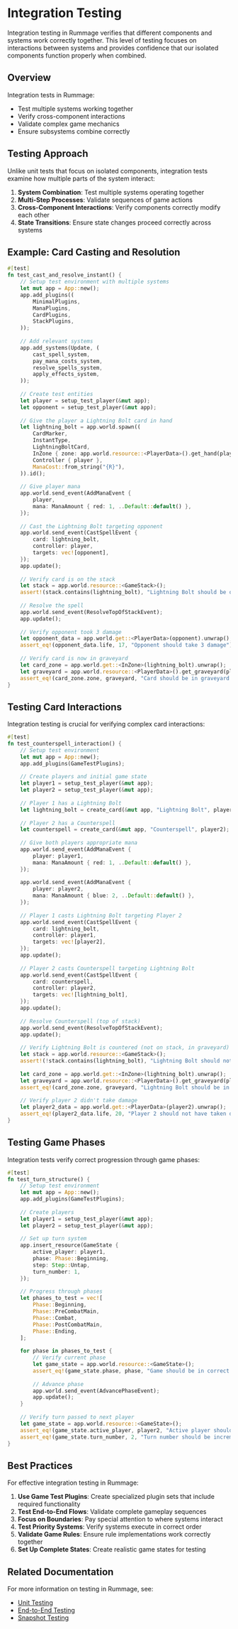 # Integration Testing

Integration testing in Rummage verifies that different components and systems work correctly together. This level of testing focuses on interactions between systems and provides confidence that our isolated components function properly when combined.

## Overview

Integration tests in Rummage:
- Test multiple systems working together
- Verify cross-component interactions
- Validate complex game mechanics
- Ensure subsystems combine correctly

## Testing Approach

Unlike unit tests that focus on isolated components, integration tests examine how multiple parts of the system interact:

1. **System Combination**: Test multiple systems operating together
2. **Multi-Step Processes**: Validate sequences of game actions
3. **Cross-Component Interactions**: Verify components correctly modify each other
4. **State Transitions**: Ensure state changes proceed correctly across systems

## Example: Card Casting and Resolution

```rust
#[test]
fn test_cast_and_resolve_instant() {
    // Setup test environment with multiple systems
    let mut app = App::new();
    app.add_plugins((
        MinimalPlugins,
        ManaPlugins,
        CardPlugins,
        StackPlugins,
    ));
    
    // Add relevant systems
    app.add_systems(Update, (
        cast_spell_system,
        pay_mana_costs_system,
        resolve_spells_system,
        apply_effects_system,
    ));
    
    // Create test entities
    let player = setup_test_player(&mut app);
    let opponent = setup_test_player(&mut app);
    
    // Give the player a Lightning Bolt card in hand
    let lightning_bolt = app.world.spawn((
        CardMarker,
        InstantType,
        LightningBoltCard,
        InZone { zone: app.world.resource::<PlayerData>().get_hand(player) },
        Controller { player },
        ManaCost::from_string("{R}"),
    )).id();
    
    // Give player mana
    app.world.send_event(AddManaEvent {
        player,
        mana: ManaAmount { red: 1, ..Default::default() },
    });
    
    // Cast the Lightning Bolt targeting opponent
    app.world.send_event(CastSpellEvent {
        card: lightning_bolt,
        controller: player,
        targets: vec![opponent],
    });
    app.update();
    
    // Verify card is on the stack
    let stack = app.world.resource::<GameStack>();
    assert!(stack.contains(lightning_bolt), "Lightning Bolt should be on the stack");
    
    // Resolve the spell
    app.world.send_event(ResolveTopOfStackEvent);
    app.update();
    
    // Verify opponent took 3 damage
    let opponent_data = app.world.get::<PlayerData>(opponent).unwrap();
    assert_eq!(opponent_data.life, 17, "Opponent should take 3 damage");
    
    // Verify card is now in graveyard
    let card_zone = app.world.get::<InZone>(lightning_bolt).unwrap();
    let graveyard = app.world.resource::<PlayerData>().get_graveyard(player);
    assert_eq!(card_zone.zone, graveyard, "Card should be in graveyard after resolution");
}
```

## Testing Card Interactions

Integration testing is crucial for verifying complex card interactions:

```rust
#[test]
fn test_counterspell_interaction() {
    // Setup test environment
    let mut app = App::new();
    app.add_plugins(GameTestPlugins);
    
    // Create players and initial game state
    let player1 = setup_test_player(&mut app);
    let player2 = setup_test_player(&mut app);
    
    // Player 1 has a Lightning Bolt
    let lightning_bolt = create_card(&mut app, "Lightning Bolt", player1);
    
    // Player 2 has a Counterspell
    let counterspell = create_card(&mut app, "Counterspell", player2);
    
    // Give both players appropriate mana
    app.world.send_event(AddManaEvent {
        player: player1,
        mana: ManaAmount { red: 1, ..Default::default() },
    });
    
    app.world.send_event(AddManaEvent {
        player: player2,
        mana: ManaAmount { blue: 2, ..Default::default() },
    });
    
    // Player 1 casts Lightning Bolt targeting Player 2
    app.world.send_event(CastSpellEvent {
        card: lightning_bolt,
        controller: player1,
        targets: vec![player2],
    });
    app.update();
    
    // Player 2 casts Counterspell targeting Lightning Bolt
    app.world.send_event(CastSpellEvent {
        card: counterspell,
        controller: player2,
        targets: vec![lightning_bolt],
    });
    app.update();
    
    // Resolve Counterspell (top of stack)
    app.world.send_event(ResolveTopOfStackEvent);
    app.update();
    
    // Verify Lightning Bolt is countered (not on stack, in graveyard)
    let stack = app.world.resource::<GameStack>();
    assert!(!stack.contains(lightning_bolt), "Lightning Bolt should not be on stack");
    
    let card_zone = app.world.get::<InZone>(lightning_bolt).unwrap();
    let graveyard = app.world.resource::<PlayerData>().get_graveyard(player1);
    assert_eq!(card_zone.zone, graveyard, "Lightning Bolt should be in graveyard");
    
    // Verify player 2 didn't take damage
    let player2_data = app.world.get::<PlayerData>(player2).unwrap();
    assert_eq!(player2_data.life, 20, "Player 2 should not have taken damage");
}
```

## Testing Game Phases

Integration tests verify correct progression through game phases:

```rust
#[test]
fn test_turn_structure() {
    // Setup test environment
    let mut app = App::new();
    app.add_plugins(GameTestPlugins);
    
    // Create players
    let player1 = setup_test_player(&mut app);
    let player2 = setup_test_player(&mut app);
    
    // Set up turn system
    app.insert_resource(GameState {
        active_player: player1,
        phase: Phase::Beginning,
        step: Step::Untap,
        turn_number: 1,
    });
    
    // Progress through phases
    let phases_to_test = vec![
        Phase::Beginning,
        Phase::PreCombatMain,
        Phase::Combat,
        Phase::PostCombatMain,
        Phase::Ending,
    ];
    
    for phase in phases_to_test {
        // Verify current phase
        let game_state = app.world.resource::<GameState>();
        assert_eq!(game_state.phase, phase, "Game should be in correct phase");
        
        // Advance phase
        app.world.send_event(AdvancePhaseEvent);
        app.update();
    }
    
    // Verify turn passed to next player
    let game_state = app.world.resource::<GameState>();
    assert_eq!(game_state.active_player, player2, "Active player should now be player 2");
    assert_eq!(game_state.turn_number, 2, "Turn number should be incremented");
}
```

## Best Practices

For effective integration testing in Rummage:

1. **Use Game Test Plugins**: Create specialized plugin sets that include required functionality
2. **Test End-to-End Flows**: Validate complete gameplay sequences
3. **Focus on Boundaries**: Pay special attention to where systems interact
4. **Test Priority Systems**: Verify systems execute in correct order
5. **Validate Game Rules**: Ensure rule implementations work correctly together
6. **Set Up Complete States**: Create realistic game states for testing

## Related Documentation

For more information on testing in Rummage, see:

- [Unit Testing](unit_testing.md)
- [End-to-End Testing](end_to_end_testing.md)
- [Snapshot Testing](../core_systems/snapshot/testing.md) 